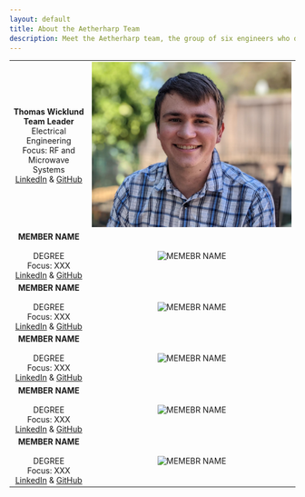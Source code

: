 ```yaml
---
layout: default
title: About the Aetherharp Team
description: Meet the Aetherharp team, the group of six engineers who designed and built the futuristic touchless musical instrument.
---
```


| | |
|:---------------------------------------------------------------------------------------------------------------------------------------------:|:---------------------------------------------------:|
|**Thomas Wicklund** <br/> **Team Leader** <br/> Electrical Engineering <br/> Focus: RF and Microwave Systems <br/> [LinkedIn](https://linkedIn.com/in/thomas-wicklund) & [GitHub](https://github.com/tewicklund) | ![Thomas Wicklund](assets/images/Thomas-PFP.jpg) |
|**MEMBER NAME** <br/>                 <br/> DEGREE <br/> Focus: XXX <br/> [LinkedIn](https://linkedIn.com)  & [GitHub](https://github.com) | ![MEMEBR NAME]({{site.baseurl}}/assets/css/octocat.png) |
|**MEMBER NAME** <br/>                 <br/> DEGREE <br/> Focus: XXX <br/> [LinkedIn](https://linkedIn.com)  & [GitHub](https://github.com) | ![MEMEBR NAME]({{site.baseurl}}/assets/css/octocat.png) |
|**MEMBER NAME** <br/>                 <br/> DEGREE <br/> Focus: XXX <br/> [LinkedIn](https://linkedIn.com)  & [GitHub](https://github.com) | ![MEMEBR NAME]({{site.baseurl}}/assets/css/octocat.png) |
|**MEMBER NAME** <br/>                 <br/> DEGREE <br/> Focus: XXX <br/> [LinkedIn](https://linkedIn.com)  & [GitHub](https://github.com) | ![MEMEBR NAME]({{site.baseurl}}/assets/css/octocat.png) |
|**MEMBER NAME** <br/>                 <br/> DEGREE <br/> Focus: XXX <br/> [LinkedIn](https://linkedIn.com)  & [GitHub](https://github.com) | ![MEMEBR NAME]({{site.baseurl}}/assets/css/octocat.png) |
